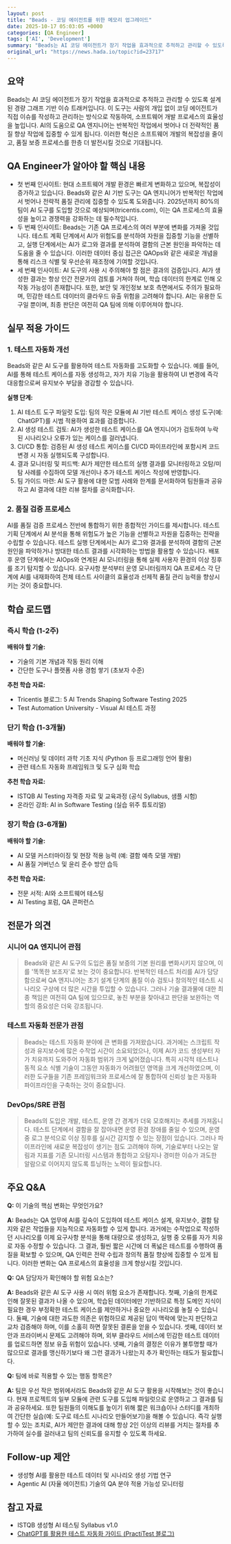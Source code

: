```yaml
---
layout: post
title: "Beads - 코딩 에이전트를 위한 메모리 업그레이드"
date: 2025-10-17 05:03:05 +0000
categories: [QA Engineer]
tags: ['AI', 'Development']
summary: "Beads는 AI 코딩 에이전트가 장기 작업을 효과적으로 추적하고 관리할 수 있도록 설계된 경량 그래프 기반 이슈 트래커입니다. 이 도구는 사람의 개입 없이 코딩 에이전트가 직접 이슈를 작성하고 관리하는 방식으로 작동하여, 소프트웨어 개발 프로세스의 효율성을 높입니다. AI의 도움으로 QA 엔지니어는 반복적인 작업에서 벗어나 더 전략적인 품질 향상 작업에 집중할 수 있게 됩니다. 이러한 혁신은 소프트웨어 개발의 복잡성을 줄이고, 품질 보증 프로세스를 한층 더 발전시킬 것으로 기대됩니다."
original_url: "https://news.hada.io/topic?id=23717"
---
```


## 요약

Beads는 AI 코딩 에이전트가 장기 작업을 효과적으로 추적하고 관리할 수 있도록 설계된 경량 그래프 기반 이슈 트래커입니다. 이 도구는 사람의 개입 없이 코딩 에이전트가 직접 이슈를 작성하고 관리하는 방식으로 작동하여, 소프트웨어 개발 프로세스의 효율성을 높입니다. AI의 도움으로 QA 엔지니어는 반복적인 작업에서 벗어나 더 전략적인 품질 향상 작업에 집중할 수 있게 됩니다. 이러한 혁신은 소프트웨어 개발의 복잡성을 줄이고, 품질 보증 프로세스를 한층 더 발전시킬 것으로 기대됩니다.

## QA Engineer가 알아야 할 핵심 내용

- 첫 번째 인사이트: 현대 소프트웨어 개발 환경은 빠르게 변화하고 있으며, 복잡성이 증가하고 있습니다. Beads와 같은 AI 기반 도구는 QA 엔지니어가 반복적인 작업에서 벗어나 전략적 품질 관리에 집중할 수 있도록 도와줍니다. 2025년까지 80%의 팀이 AI 도구를 도입할 것으로 예상되며(tricentis.com), 이는 QA 프로세스의 효율성을 높이고 경쟁력을 강화하는 데 필수적입니다.
- 두 번째 인사이트: Beads는 기존 QA 프로세스의 여러 부분에 변화를 가져올 것입니다. 테스트 계획 단계에서 AI가 위험도를 분석하여 자원을 집중할 기능을 선별하고, 실행 단계에서는 AI가 로그와 결과를 분석하여 결함의 근본 원인을 파악하는 데 도움을 줄 수 있습니다. 이러한 데이터 중심 접근은 QAOps와 같은 새로운 개념을 통해 리스크 식별 및 우선순위 재조정에 기여할 것입니다.
- 세 번째 인사이트: AI 도구의 사용 시 주의해야 할 점은 결과의 검증입니다. AI가 생성한 결과는 항상 인간 전문가의 검토를 거쳐야 하며, 학습 데이터의 한계로 인해 오작동 가능성이 존재합니다. 또한, 보안 및 개인정보 보호 측면에서도 주의가 필요하며, 민감한 테스트 데이터의 클라우드 유출 위험을 고려해야 합니다. AI는 유용한 도구일 뿐이며, 최종 판단은 여전히 QA 팀에 의해 이루어져야 합니다.

## 실무 적용 가이드

### 1. 테스트 자동화 개선

Beads와 같은 AI 도구를 활용하여 테스트 자동화를 고도화할 수 있습니다. 예를 들어, AI를 통해 테스트 케이스를 자동 생성하고, 자가 치유 기능을 활용하여 UI 변경에 즉각 대응함으로써 유지보수 부담을 경감할 수 있습니다.

**실행 단계:**

1. AI 테스트 도구 파일럿 도입: 팀의 작은 모듈에 AI 기반 테스트 케이스 생성 도구(예: ChatGPT)를 시범 적용하여 효과를 검증합니다.
2. AI 생성 테스트 검토: AI가 생성한 테스트 케이스를 QA 엔지니어가 검토하여 누락된 시나리오나 오류가 있는 케이스를 걸러냅니다.
3. CI/CD 통합: 검증된 AI 생성 테스트 케이스를 CI/CD 파이프라인에 포함시켜 코드 변경 시 자동 실행되도록 구성합니다.
4. 결과 모니터링 및 피드백: AI가 제안한 테스트의 실행 결과를 모니터링하고
오탐/미탐 사례를 수집하여 모델 개선이나 추가 테스트 케이스 작성에 반영합니다.
5. 팀 가이드 마련: AI 도구 활용에 대한 모범 사례와 한계를 문서화하여 팀원들과 공유하고
AI 결과에 대한 리뷰 절차를 공식화합니다.

### 2. 품질 검증 프로세스

AI를 품질 검증 프로세스 전반에 통합하기 위한 종합적인 가이드를 제시합니다. 테스트 기획 단계에서 AI 분석을 통해 위험도가 높은 기능을 선별하고 자원을 집중하는 전략을 수립할 수 있습니다. 테스트 실행 단계에서는 AI가 로그와 결과를 분석하여 결함의 근본 원인을 파악하거나 방대한 테스트 결과를 시각화하는 방법을 활용할 수 있습니다. 배포 후 운영 단계에서는 AIOps와 연계된 AI 모니터링을 통해 실제 사용자 환경의 이상 징후를 조기 탐지할 수 있습니다. 요구사항 분석부터 운영 모니터링까지 QA 프로세스 각 단계에 AI를 내재화하여 전체 테스트 사이클의 효율성과 선제적 품질 관리 능력을 향상시키는 것이 중요합니다.

## 학습 로드맵

### 즉시 학습 (1-2주)

**배워야 할 기술:**
- 기술의 기본 개념과 작동 원리 이해
- 간단한 도구나 플랫폼 사용 경험 쌓기 (초보자 수준)

**추천 학습 자료:**
- Tricentis 블로그: 5 AI Trends Shaping Software Testing 2025
- Test Automation University - Visual AI 테스트 과정

### 단기 학습 (1-3개월)

**배워야 할 기술:**
- 머신러닝 및 데이터 과학 기초 지식 (Python 등 프로그래밍 언어 활용)
- 관련 테스트 자동화 프레임워크 및 도구 심화 학습

**추천 학습 자료:**
- ISTQB AI Testing 자격증 자료 및 교육과정 (공식 Syllabus, 샘플 시험)
- 온라인 강좌: AI in Software Testing (실습 위주 튜토리얼)

### 장기 학습 (3-6개월)

**배워야 할 기술:**
- AI 모델 커스터마이징 및 현장 적용 능력 (예: 결함 예측 모델 개발)
- AI 품질 거버넌스 및 윤리 준수 방안 습득

**추천 학습 자료:**
- 전문 서적: AI와 소프트웨어 테스팅
- AI Testing 포럼, QA 콘퍼런스

## 전문가 의견

### 시니어 QA 엔지니어 관점

> Beads와 같은 AI 도구의 도입은 품질 보증의 기본 원리를 변화시키지 않으며, 이를 '똑똑한 보조자'로 보는 것이 중요합니다. 반복적인 테스트 처리를 AI가 담당함으로써 QA 엔지니어는 초기 설계 단계의 품질 이슈 검토나 창의적인 테스트 시나리오 구상에 더 많은 시간을 투입할 수 있습니다. 그러나 기술 결과물에 대한 최종 책임은 여전히 QA 팀에 있으므로, 놓친 부분을 찾아내고 판단을 보완하는 역할의 중요성은 더욱 강조됩니다.

### 테스트 자동화 전문가 관점

> Beads는 테스트 자동화 분야에 큰 변화를 가져왔습니다. 과거에는 스크립트 작성과 유지보수에 많은 수작업 시간이 소요되었으나, 이제 AI가 코드 생성부터 자가 치유까지 도와주어 자동화 범위가 크게 넓어졌습니다. 특히 시각적 테스트나 동적 요소 식별 기술이 그동안 자동화가 어려웠던 영역을 크게 개선하였으며, 이러한 도구들을 기존 프레임워크와 프로세스에 잘 통합하여 신뢰성 높은 자동화 파이프라인을 구축하는 것이 중요합니다.

### DevOps/SRE 관점

> Beads의 도입은 개발, 테스트, 운영 간 경계가 더욱 모호해지는 추세를 가져옵니다. 테스트 단계에서 결함을 잘 잡아내면 운영 환경 장애를 줄일 수 있으며, 운영 중 로그 분석으로 이상 징후를 실시간 감지할 수 있는 장점이 있습니다. 그러나 파이프라인에 새로운 복잡성이 생기는 점도 고려해야 하며, 기술로부터 나오는 알림과 지표를 기존 모니터링 시스템과 통합하고 오탐지나 경미한 이슈가 과도한 알람으로 이어지지 않도록 튜닝하는 노력이 필요합니다.

## 주요 Q&A

**Q:** 이 기술의 핵심 변화는 무엇인가요?

**A:** Beads는 QA 업무에 AI를 깊숙이 도입하여 테스트 케이스 설계, 유지보수, 결함 탐지와 같은 작업들을 지능적으로 자동화할 수 있게 합니다. 과거에는 수작업으로 작성하던 시나리오를 이제 요구사항 분석을 통해 대량으로 생성하고, 실행 중 오류를 자가 치유로 자동 수정할 수 있습니다. 그 결과, 훨씬 짧은 시간에 더 폭넓은 테스트를 수행하여 품질을 확보할 수 있으며, QA 인력은 전략 수립과 창의적 품질 향상에 집중할 수 있게 됩니다. 이러한 변화는 QA 프로세스의 효율성을 크게 향상시킬 것입니다.

**Q:** QA 담당자가 확인해야 할 위험 요소는?

**A:** Beads와 같은 AI 도구 사용 시 여러 위험 요소가 존재합니다. 첫째, 기술의 한계로 인해 잘못된 결과가 나올 수 있으며, 학습된 데이터에만 기반하므로 특정 도메인 지식이 필요한 경우 부정확한 테스트 케이스를 제안하거나 중요한 시나리오를 놓칠 수 있습니다. 둘째, 기술에 대한 과도한 의존은 위험하므로 제공된 답이 맥락에 맞는지 판단하고 교차 검증해야 하며, 이를 소홀히 하면 잘못된 결론을 얻을 수 있습니다. 셋째, 데이터 보안과 프라이버시 문제도 고려해야 하며, 외부 클라우드 서비스에 민감한 테스트 데이터를 업로드하면 정보 유출 위험이 있습니다. 넷째, 기술의 결정은 이유가 불투명할 때가 많으므로 결과를 맹신하기보다 왜 그런 결과가 나왔는지 추가 확인하는 태도가 필요합니다.

**Q:** 팀에 바로 적용할 수 있는 행동 항목은?

**A:** 팀은 우선 작은 범위에서라도 Beads와 같은 AI 도구 활용을 시작해보는 것이 좋습니다. 현재 프로젝트의 일부 모듈에 관련 도구를 도입해 파일럿으로 운영하고 그 결과를 팀과 공유하세요. 또한 팀원들의 이해도를 높이기 위해 짧은 워크숍이나 스터디를 개최하여 간단한 실습(예: 도구로 테스트 시나리오 만들어보기)을 해볼 수 있습니다. 즉각 실행할 수 있는 조치로, AI가 제안한 결과에 대해 항상 2인 이상의 리뷰를 거치는 절차를 추가하여 실수를 걸러내고 팀의 신뢰도를 유지할 수 있도록 하세요.

## Follow-up 제안

- 생성형 AI를 활용한 테스트 데이터 및 시나리오 생성 기법 연구
- Agentic AI (자율 에이전트) 기술의 QA 분야 적용 가능성 모니터링

## 참고 자료

- ISTQB 생성형 AI 테스팅 Syllabus v1.0
- [ChatGPT를 활용한 테스트 자동화 가이드 (PractiTest 블로그)](https://www.practitest.com/resource-center/blog/chatgpt-prompts-for-software-testing/)
